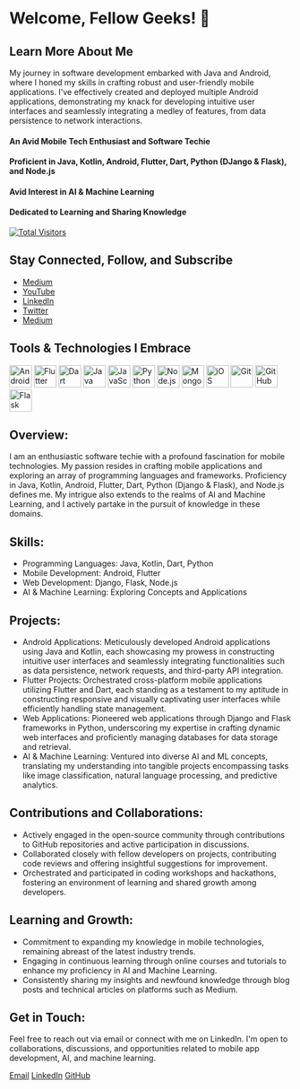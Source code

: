 
# Welcome, Fellow Geeks! 🚀
## Learn More About Me

My journey in software development embarked with Java and Android, where I honed my skills in crafting robust and user-friendly mobile applications. I've effectively created and deployed multiple Android applications, demonstrating my knack for developing intuitive user interfaces and seamlessly integrating a medley of features, from data persistence to network interactions.

#### An Avid Mobile Tech Enthusiast and Software Techie
#### Proficient in Java, Kotlin, Android, Flutter, Dart, Python (DJango & Flask), and Node.js
#### Avid Interest in AI & Machine Learning
#### Dedicated to Learning and Sharing Knowledge

[![Total Visitors](https://visitor-badge.laobi.icu/badge?page_id=ishaileshmishra)](https://github.com/ishaileshmishra)

## Stay Connected, Follow, and Subscribe

- [Medium](https://ishaileshmishra.medium.com)
- [YouTube](https://www.youtube.com/@ishaileshmishra)
- [LinkedIn](www.linkedin.com/in/ishaileshmishra)
- [Twitter](https://www.twitter.com/shaileshmshra)
- [Medium](https://medium.com/@ishaileshmishra)


## Tools & Technologies I Embrace

[<img src='https://github.com/ishaileshmishra/ishaileshmishra/blob/master/icons/android.png' alt='Android' height='40'>](https://github.com/ishaileshmishra) 
[<img src='https://github.com/ishaileshmishra/ishaileshmishra/blob/master/icons/flutter.png' alt='Flutter' height='40'>](https://github.com/ishaileshmishra) 
[<img src='https://github.com/ishaileshmishra/ishaileshmishra/blob/master/icons/dart.png' alt='Dart' height='40'>](https://github.com/ishaileshmishra)
[<img src='https://github.com/ishaileshmishra/ishaileshmishra/blob/master/icons/java.png' alt='Java' height='40'>](https://github.com/ishaileshmishra) 
[<img src='https://github.com/ishaileshmishra/ishaileshmishra/blob/master/icons/javascript.png' alt='JavaScript' height='40'>](https://github.com/ishaileshmishra) 
[<img src='https://github.com/ishaileshmishra/ishaileshmishra/blob/master/icons/python.png' alt='Python' height='40'>](https://github.com/ishaileshmishra) 
[<img src='https://github.com/ishaileshmishra/ishaileshmishra/blob/master/icons/nodejs.png' alt='Node.js' height='40'>](https://github.com/ishaileshmishra) 
[<img src='https://github.com/ishaileshmishra/ishaileshmishra/blob/master/icons/mongodb.png' alt='MongoDB' height='40'>](https://github.com/ishaileshmishra) 
[<img src='https://github.com/ishaileshmishra/ishaileshmishra/blob/master/icons/ios-logo.png' alt='iOS' height='40'>](https://github.com/ishaileshmishra) 
[<img src='https://github.com/ishaileshmishra/ishaileshmishra/blob/master/icons/git.png' alt='Git' height='40'>](https://github.com/ishaileshmishra) 
[<img src='https://github.com/ishaileshmishra/ishaileshmishra/blob/master/icons/github.png' alt='GitHub' height='40'>](https://github.com/ishaileshmishra) 
[<img src='https://miro.medium.com/max/640/1*XzIRJGujfqAiOV2EIQgR_Q.png' alt='Flask' height='40'>](https://github.com/ishaileshmishra) 

## Overview:
I am an enthusiastic software techie with a profound fascination for mobile technologies. My passion resides in crafting mobile applications and exploring an array of programming languages and frameworks. Proficiency in Java, Kotlin, Android, Flutter, Dart, Python (Django & Flask), and Node.js defines me. My intrigue also extends to the realms of AI and Machine Learning, and I actively partake in the pursuit of knowledge in these domains.

## Skills:
- Programming Languages: Java, Kotlin, Dart, Python
- Mobile Development: Android, Flutter
- Web Development: Django, Flask, Node.js
- AI & Machine Learning: Exploring Concepts and Applications

## Projects:
- Android Applications: Meticulously developed Android applications using Java and Kotlin, each showcasing my prowess in constructing intuitive user interfaces and seamlessly integrating functionalities such as data persistence, network requests, and third-party API integration.
- Flutter Projects: Orchestrated cross-platform mobile applications utilizing Flutter and Dart, each standing as a testament to my aptitude in constructing responsive and visually captivating user interfaces while efficiently handling state management.
- Web Applications: Pioneered web applications through Django and Flask frameworks in Python, underscoring my expertise in crafting dynamic web interfaces and proficiently managing databases for data storage and retrieval.
- AI & Machine Learning: Ventured into diverse AI and ML concepts, translating my understanding into tangible projects encompassing tasks like image classification, natural language processing, and predictive analytics.

## Contributions and Collaborations:
- Actively engaged in the open-source community through contributions to GitHub repositories and active participation in discussions.
- Collaborated closely with fellow developers on projects, contributing code reviews and offering insightful suggestions for improvement.
- Orchestrated and participated in coding workshops and hackathons, fostering an environment of learning and shared growth among developers.

## Learning and Growth:
- Commitment to expanding my knowledge in mobile technologies, remaining abreast of the latest industry trends.
- Engaging in continuous learning through online courses and tutorials to enhance my proficiency in AI and Machine Learning.
- Consistently sharing my insights and newfound knowledge through blog posts and technical articles on platforms such as Medium.

## Get in Touch:
Feel free to reach out via email or connect with me on LinkedIn. I'm open to collaborations, discussions, and opportunities related to mobile app development, AI, and machine learning.

[Email](mshaileshr@gmail.com)   [LinkedIn](https://www.linkedin.com/in/ishaileshmishra)   [GitHub](https://www.github.com/ishaileshmishra/)
